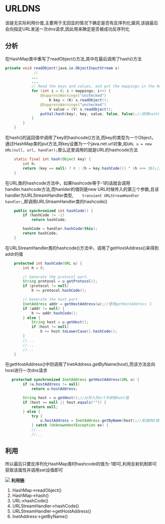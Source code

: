 # URLDNS
该链无实际利用价值,主要用于无回显的情况下确定是否有反序列化漏洞,该链最后会向指定URL发送一次dns请求,因此用来确定是否被成功反序列化
## 分析
在HashMap类中重写了readObject()方法,其中在最后调用了hash()方法
```java
private void readObject(java.io.ObjectInputStream s)
             //
            ...
            ...
            // Read the keys and values, and put the mappings in the HashMap
            for (int i = 0; i < mappings; i++) {
                @SuppressWarnings("unchecked")
                    K key = (K) s.readObject();
                @SuppressWarnings("unchecked")
                    V value = (V) s.readObject();
                putVal(hash(key), key, value, false, false);//调用hash()
            }
        }
    }
```
在hash()的返回值中调用了key的hashcode()方法,而key的类型为一个Object，通过HashMap类的put方法,将key设置为一个java.net.url对象,如`URL u = new URL(null, url, handler);`那么这里调用的就是URL的hashcode方法
```java   
    static final int hash(Object key) {
        int h;
        return (key == null) ? 0 : (h = key.hashCode()) ^ (h >>> 16);//调用key的hashCode()方法
    }
```
在URL类的hashcode方法中，如果hashcode等于-1的话就会调用handler.hashcode方法,而hanlder的值则是new URL时候传入的第三个参数,且该handler为URLStreamHandler类型,`    transient URLStreamHandler handler;`,即调用URLStreamHandler类的hashcode()
```java
    public synchronized int hashCode() {
        if (hashCode != -1)
            return hashCode;

        hashCode = handler.hashCode(this);
        return hashCode;
    }
```
在URLStreamHandler类的hashcode()方法中，调用了getHostAddress()来得到addr的值
```java
    protected int hashCode(URL u) {
        int h = 0;

        // Generate the protocol part.
        String protocol = u.getProtocol();
        if (protocol != null)
            h += protocol.hashCode();

        // Generate the host part.
        InetAddress addr = getHostAddress(u);//使用getHostAddress（）
        if (addr != null) {
            h += addr.hashCode();
        } else {
            String host = u.getHost();
            if (host != null)
                h += host.toLowerCase().hashCode();
        }
        //...
        //...
        //...
    }
```
在getHostAddress()中则调用了InetAddress.getByName(host),而该方法会向host进行一次dns请求
```java
   protected synchronized InetAddress getHostAddress(URL u) {
        if (u.hostAddress != null)
            return u.hostAddress;

        String host = u.getHost();//从传入的url中获取host值
        if (host == null || host.equals("")) {
            return null;
        } else {
            try {
                u.hostAddress = InetAddress.getByName(host);//发送DNS请求
            } catch (UnknownHostException ex) {
            //...
            //...
```
## 利用
所以最后只要反序列化HashMap类时hashcode的值为-1即可,利用反射机制即可获取该属性并调用set设值即可

![](/Code-Aduit/JAVA/pic/1.png)
**利用链**:
1. HashMap->readObject()
2. HashMap->hash()
3. URL->hashCode()
4. URLStreamHandler->hashCode()
5. URLStreamHandler->getHostAddress()
6. InetAddress->getByName()
